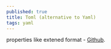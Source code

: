 ```yaml
---
published: true
title: Toml (alternative to Yaml)
tags: yaml
---
```

properties like extened format - [Github](https://github.com/toml-lang/toml).



